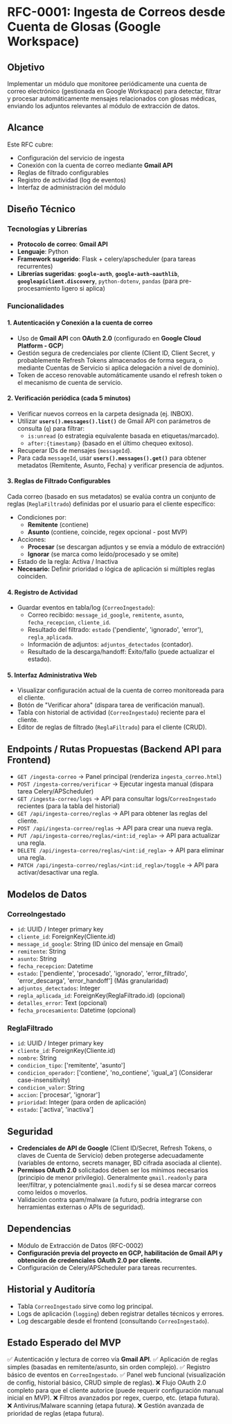 # RFC-0001: Ingesta de Correos desde Cuenta de Glosas (Google Workspace)

## Objetivo
Implementar un módulo que monitoree periódicamente una cuenta de correo electrónico (gestionada en Google Workspace) para detectar, filtrar y procesar automáticamente mensajes relacionados con glosas médicas, enviando los adjuntos relevantes al módulo de extracción de datos.

## Alcance
Este RFC cubre:
- Configuración del servicio de ingesta
- Conexión con la cuenta de correo mediante **Gmail API**
- Reglas de filtrado configurables
- Registro de actividad (log de eventos)
- Interfaz de administración del módulo

## Diseño Técnico

### Tecnologías y Librerías
- **Protocolo de correo**: **Gmail API**
- **Lenguaje**: Python
- **Framework sugerido**: Flask + celery/apscheduler (para tareas recurrentes)
- **Librerías sugeridas**: **`google-auth`**, **`google-auth-oauthlib`**, **`googleapiclient.discovery`**, `python-dotenv`, `pandas` (para pre-procesamiento ligero si aplica)

### Funcionalidades

#### 1. Autenticación y Conexión a la cuenta de correo
- Uso de **Gmail API** con **OAuth 2.0** (configurado en **Google Cloud Platform - GCP**)
- Gestión segura de credenciales por cliente (Client ID, Client Secret, y probablemente Refresh Tokens almacenados de forma segura, o mediante Cuentas de Servicio si aplica delegación a nivel de dominio).
- Token de acceso renovable automáticamente usando el refresh token o el mecanismo de cuenta de servicio.

#### 2. Verificación periódica (cada 5 minutos)
- Verificar nuevos correos en la carpeta designada (ej. INBOX).
- Utilizar **`users().messages().list()`** de Gmail API con parámetros de consulta (`q`) para filtrar:
  - `is:unread` (o estrategia equivalente basada en etiquetas/marcado).
  - `after:{timestamp}` (basado en el último chequeo exitoso).
- Recuperar IDs de mensajes (`messageId`).
- Para cada `messageId`, usar **`users().messages().get()`** para obtener metadatos (Remitente, Asunto, Fecha) y verificar presencia de adjuntos.

#### 3. Reglas de Filtrado Configurables
Cada correo (basado en sus metadatos) se evalúa contra un conjunto de reglas (`ReglaFiltrado`) definidas por el usuario para el cliente específico:
- Condiciones por:
  - **Remitente** (contiene)
  - **Asunto** (contiene, coincide, regex opcional - post MVP)
- Acciones:
  - **Procesar** (se descargan adjuntos y se envía a módulo de extracción)
  - **Ignorar** (se marca como leído/procesado y se omite)
- Estado de la regla: Activa / Inactiva
- **Necesario:** Definir prioridad o lógica de aplicación si múltiples reglas coinciden.

#### 4. Registro de Actividad
- Guardar eventos en tabla/log (`CorreoIngestado`):
  - Correo recibido: `message_id_google`, `remitente`, `asunto`, `fecha_recepcion`, `cliente_id`.
  - Resultado del filtrado: `estado` ('pendiente', 'ignorado', 'error'), `regla_aplicada`.
  - Información de adjuntos: `adjuntos_detectados` (contador).
  - Resultado de la descarga/handoff: Éxito/fallo (puede actualizar el estado).

#### 5. Interfaz Administrativa Web
- Visualizar configuración actual de la cuenta de correo monitoreada para el cliente.
- Botón de "Verificar ahora" (dispara tarea de verificación manual).
- Tabla con historial de actividad (`CorreoIngestado`) reciente para el cliente.
- Editor de reglas de filtrado (`ReglaFiltrado`) para el cliente (CRUD).

## Endpoints / Rutas Propuestas (Backend API para Frontend)
- `GET /ingesta-correo` → Panel principal (renderiza `ingesta_correo.html`)
- `POST /ingesta-correo/verificar` → Ejecutar ingesta manual (dispara tarea Celery/APScheduler)
- `GET /ingesta-correo/logs` → API para consultar logs/`CorreoIngestado` recientes (para la tabla del historial)
- `GET /api/ingesta-correo/reglas` → API para obtener las reglas del cliente.
- `POST /api/ingesta-correo/reglas` → API para crear una nueva regla.
- `PUT /api/ingesta-correo/reglas/<int:id_regla>` → API para actualizar una regla.
- `DELETE /api/ingesta-correo/reglas/<int:id_regla>` → API para eliminar una regla.
- `PATCH /api/ingesta-correo/reglas/<int:id_regla>/toggle` → API para activar/desactivar una regla.

## Modelos de Datos
### CorreoIngestado
- `id`: UUID / Integer primary key
- `cliente_id`: ForeignKey(Cliente.id)
- `message_id_google`: String (ID único del mensaje en Gmail)
- `remitente`: String
- `asunto`: String
- `fecha_recepcion`: Datetime
- `estado`: ['pendiente', 'procesado', 'ignorado', 'error_filtrado', 'error_descarga', 'error_handoff'] (Más granularidad)
- `adjuntos_detectados`: Integer
- `regla_aplicada_id`: ForeignKey(ReglaFiltrado.id) (opcional)
- `detalles_error`: Text (opcional)
- `fecha_procesamiento`: Datetime (opcional)

### ReglaFiltrado
- `id`: UUID / Integer primary key
- `cliente_id`: ForeignKey(Cliente.id)
- `nombre`: String
- `condicion_tipo`: ['remitente', 'asunto']
- `condicion_operador`: ['contiene', 'no_contiene', 'igual_a'] (Considerar case-insensitivity)
- `condicion_valor`: String
- `accion`: ['procesar', 'ignorar']
- `prioridad`: Integer (para orden de aplicación)
- `estado`: ['activa', 'inactiva']

## Seguridad
- **Credenciales de API de Google** (Client ID/Secret, Refresh Tokens, o claves de Cuenta de Servicio) deben protegerse adecuadamente (variables de entorno, secrets manager, BD cifrada asociada al cliente).
- **Permisos OAuth 2.0** solicitados deben ser los mínimos necesarios (principio de menor privilegio). Generalmente `gmail.readonly` para leer/filtrar, y potencialmente `gmail.modify` si se desea marcar correos como leídos o moverlos.
- Validación contra spam/malware (a futuro, podría integrarse con herramientas externas o APIs de seguridad).

## Dependencias
- Módulo de Extracción de Datos (RFC-0002)
- **Configuración previa del proyecto en GCP, habilitación de Gmail API y obtención de credenciales OAuth 2.0 por cliente.**
- Configuración de Celery/APScheduler para tareas recurrentes.

## Historial y Auditoría
- Tabla `CorreoIngestado` sirve como log principal.
- Logs de aplicación (`logging`) deben registrar detalles técnicos y errores.
- Log descargable desde el frontend (consultando `CorreoIngestado`).

## Estado Esperado del MVP
✅ Autenticación y lectura de correo vía **Gmail API**.
✅ Aplicación de reglas simples (basadas en remitente/asunto, sin orden complejo).
✅ Registro básico de eventos en `CorreoIngestado`.
✅ Panel web funcional (visualización de config, historial básico, CRUD simple de reglas).
❌ Flujo OAuth 2.0 completo para que el cliente autorice (puede requerir configuración manual inicial en MVP).
❌ Filtros avanzados por regex, cuerpo, etc. (etapa futura).
❌ Antivirus/Malware scanning (etapa futura).
❌ Gestión avanzada de prioridad de reglas (etapa futura).